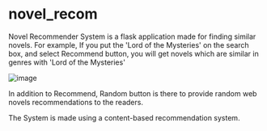 # novel_recom

Novel Recommender System is a flask application made for finding similar novels. For example, If you put the 'Lord of the Mysteries' on the search box, and select Recommend button,
you will get novels which are similar in genres with 'Lord of the Mysteries'

![image](https://github.com/dragneel2074/novel_recom/assets/83809005/1bc94c60-aa50-4228-a6d9-e3f58114aee7)

In addition to Recommend, Random button is there to provide random web novels recommendations to the readers.

The System is made using a content-based recommendation system.
